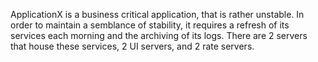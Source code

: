 ApplicationX is a business critical application, that is rather unstable. In order to maintain a semblance of stability, it requires a refresh of its services each morning and the archiving of its logs. There are 2 servers that house these services, 2 UI servers, and 2 rate servers.
